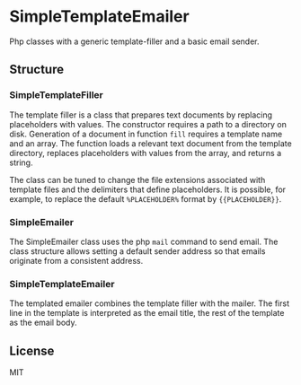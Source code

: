 # SimpleTemplateEmailer

Php classes with a generic template-filler and a basic email sender.


## Structure

### SimpleTemplateFiller

The template filler is a class that prepares text documents by replacing placeholders with values. The constructor requires a path to a directory on disk. Generation of a document in function `fill` requires a template name and an array. The function loads a relevant text document from the template directory, replaces placeholders with values from the array, and returns a string.

The class can be tuned to change the file extensions associated with template files and the delimiters that define placeholders. It is possible, for example, to replace the default `%PLACEHOLDER%` format by `{{PLACEHOLDER}}`.

### SimpleEmailer

The SimpleEmailer class uses the php `mail` command to send email. The class structure allows setting a default sender address so that emails originate from a consistent address.


### SimpleTemplateEmailer

The templated emailer combines the template filler with the mailer. The first line in the template is interpreted as the email title, the rest of the template as the email body.



## License

MIT


